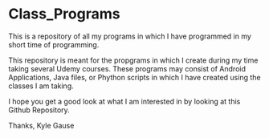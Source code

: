 # Class_Programs

This is a repository of all my programs in which I have programmed in my short time of programming.

This repository is meant for the propgrams in which I create during my time taking several Udemy courses.
These programs may consist of Android Applications, Java files, or Phython scripts in which I have created using the classes I am taking.

I hope you get a good look at what I am interested in by looking at this Github Repository.

Thanks,
Kyle Gause
